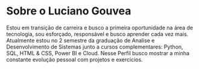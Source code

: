 
# Sobre o Luciano Gouvea

 Estou em transiçāo de carreira e busco a primeira oportunidade na área de tecnologia, sou esforçado, responsável e busco aprender cada vez mais.
Atualmente estou no 2 semestre da graduação de Analise e Desenvolvimento de Sistemas junto a cursos complementares:
Python, SQL, HTML & CSS, Power BI e Cloud.
 Nesse Perfil busco mostrar a minha constante evolução pessoal com projetos e exercicios.

